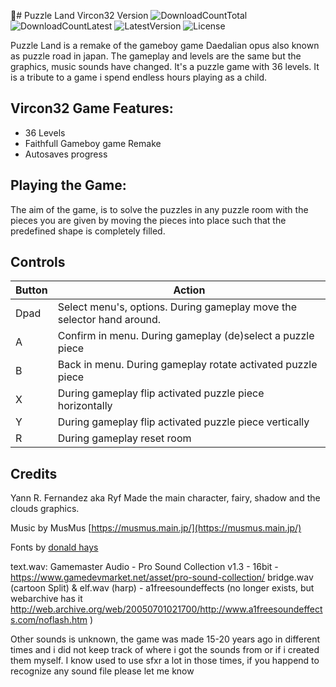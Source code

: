 # Puzzle Land Vircon32 Version
![DownloadCountTotal](https://img.shields.io/github/downloads/joyrider3774/puzzleland_vircon32/total?label=total%20downloads&style=plastic) ![DownloadCountLatest](https://img.shields.io/github/downloads/joyrider3774/puzzleland_vircon32/latest/total?style=plastic) ![LatestVersion](https://img.shields.io/github/v/tag/joyrider3774/puzzleland_vircon32?label=Latest%20version&style=plastic) ![License](https://img.shields.io/github/license/joyrider3774/puzzleland_vircon32?style=plastic)

Puzzle Land is a remake of the gameboy game Daedalian opus also known as puzzle road in japan. The gameplay and levels are the same but the graphics, music sounds have changed. It's a puzzle game with 36 levels. It is a tribute to a game i spend endless hours playing as a child.

## Vircon32 Game Features:
- 36 Levels
- Faithfull Gameboy game Remake
- Autosaves progress

## Playing the Game:
The aim of the game, is to solve the puzzles in any puzzle room with the pieces you are given by moving the pieces into place such that the predefined shape is completely filled.

## Controls

| Button | Action |
| ------ | ------ |
| Dpad | Select menu's, options. During gameplay move the selector hand around. |
| A | Confirm in menu. During gameplay (de)select a puzzle piece |
| B | Back in menu. During gameplay rotate activated puzzle piece |
| X | During gameplay flip activated puzzle piece horizontally |
| Y | During gameplay flip activated puzzle piece vertically |
| R | During gameplay reset room |

## Credits
Yann R. Fernandez aka Ryf Made the main character, fairy, shadow and the clouds graphics.

Music by MusMus [https://musmus.main.jp/](https://musmus.main.jp/)

Fonts by [donald hays](https://devforum.play.date/t/some-small-fonts/1356)

text.wav: Gamemaster Audio - Pro Sound Collection v1.3 - 16bit - https://www.gamedevmarket.net/asset/pro-sound-collection/
bridge.wav (cartoon Split) & elf.wav (harp) - a1freesoundeffects (no longer exists, but webarchive has it http://web.archive.org/web/20050701021700/http://www.a1freesoundeffects.com/noflash.htm )

Other sounds is unknown, the game was made 15-20 years ago in different times and i did not keep track of where i got the sounds from or if i created them myself. I know used to use sfxr a lot in those times, if you happend to recognize any sound file please let me know
